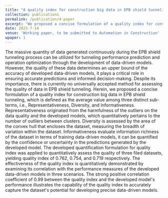 ```yaml
---
title: "A quality index for construction big data in EPB shield tunneling"
collection: publications
permalink: /publication/4-paper
excerpt: 'We proposed a concise formulation of a quality index for construction big data in EPB shield tunneling, which is defined as the average value among three distinct sub-terms, i.e., Representativeness, Diversity, and Informativeness.'
date: 2023-7-14
venue: 'Working paper, to be submitted to Automation in Construction'
wpaper: 1
---
```

The massive quantity of data generated continuously during the EPB shield tunneling process can be utilized for tunneling performance prediction and operation optimization through the development of data-driven models. However, the quality of these data determines an upper bound of the accuracy of developed data-driven models, it plays a critical role in ensuring accurate predictions and informed decision-making. Despite its importance, there is currently no universally accepted method for assessing the quality of data in EPB shield tunneling. Herein, we proposed a concise formulation of a quality index for construction big data in EPB shield tunneling, which is defined as the average value among three distinct sub-terms, i.e., Representativeness, Diversity, and Informativeness. Representativeness originated from the harmfulness of the outliers on the data quality and the developed models, which quantitatively pertains to the number of outliers between clusters. Diversity is assessed by the area of the convex hull that encloses the dataset, measuring the breadth of variation within the dataset. Informativeness evaluate information richness of the dataset in terms of training data-driven models, it can be quantified by the confidence or uncertainty in the predictions generated by the developed model. The developed quantification formulation for quality index was applied to quantitatively assess the quality of three filed datasets, yielding quality index of 0.762, 0.754, and 0.719 respectively. The effectiveness of the quality index is quantitatively demonstrated by examining its correlation with the performance measures of the developed data-driven models in three scenarios. The strong positive correlation coefficient of 0.99 between the quality index and the developed model's performance illustrates the capability of the quality index to accurately capture the dataset's potential for developing precise data-driven models.

